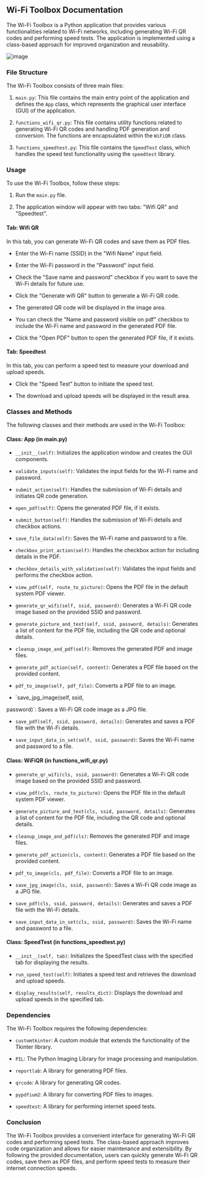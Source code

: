 ## Wi-Fi Toolbox Documentation

The Wi-Fi Toolbox is a Python application that provides various functionalities related to Wi-Fi networks, including generating Wi-Fi QR codes and performing speed tests. The application is implemented using a class-based approach for improved organization and reusability.

![image](https://github.com/AlexTicleanu/Wifi_toolbox_app/assets/48204339/4f9ca53e-02f9-407c-88a9-52ae8e1dcf51)

### File Structure

The Wi-Fi Toolbox consists of three main files:

1. `main.py`: This file contains the main entry point of the application and defines the `App` class, which represents the graphical user interface (GUI) of the application.

2. `functions_wifi_qr.py`: This file contains utility functions related to generating Wi-Fi QR codes and handling PDF generation and conversion. The functions are encapsulated within the `WiFiQR` class.

3. `functions_speedtest.py`: This file contains the `SpeedTest` class, which handles the speed test functionality using the `speedtest` library.

### Usage

To use the Wi-Fi Toolbox, follow these steps:

1. Run the `main.py` file.

2. The application window will appear with two tabs: "Wifi QR" and "Speedtest".

#### Tab: Wifi QR

In this tab, you can generate Wi-Fi QR codes and save them as PDF files.

- Enter the Wi-Fi name (SSID) in the "Wifi Name" input field.

- Enter the Wi-Fi password in the "Password" input field.

- Check the "Save name and password" checkbox if you want to save the Wi-Fi details for future use.

- Click the "Generate wifi QR" button to generate a Wi-Fi QR code.

- The generated QR code will be displayed in the image area.

- You can check the "Name and password visible on pdf" checkbox to include the Wi-Fi name and password in the generated PDF file.

- Click the "Open PDF" button to open the generated PDF file, if it exists.

#### Tab: Speedtest

In this tab, you can perform a speed test to measure your download and upload speeds.

- Click the "Speed Test" button to initiate the speed test.

- The download and upload speeds will be displayed in the result area.

### Classes and Methods

The following classes and their methods are used in the Wi-Fi Toolbox:

#### Class: App (in main.py)

- `__init__(self)`: Initializes the application window and creates the GUI components.

- `validate_inputs(self)`: Validates the input fields for the Wi-Fi name and password.

- `submit_action(self)`: Handles the submission of Wi-Fi details and initiates QR code generation.

- `open_pdf(self)`: Opens the generated PDF file, if it exists.

- `submit_button(self)`: Handles the submission of Wi-Fi details and checkbox actions.

- `save_file_data(self)`: Saves the Wi-Fi name and password to a file.

- `checkbox_print_action(self)`: Handles the checkbox action for including details in the PDF.

- `checkbox_details_with_validation(self)`: Validates the input fields and performs the checkbox action.

- `view_pdf(self, route_to_picture)`: Opens the PDF file in the default system PDF viewer.

- `generate_qr_wifi(self, ssid, password)`: Generates a Wi-Fi QR code image based on the provided SSID and password.

- `generate_picture_and_text(self, ssid, password, details)`: Generates a list of content for the PDF file, including the QR code and optional details.

- `cleanup_image_and_pdf(self)`: Removes the generated PDF and image files.

- `generate_pdf_action(self, content)`: Generates a PDF file based on the provided content.

- `pdf_to_image(self, pdf_file)`: Converts a PDF file to an image.

- `save_jpg_image(self, ssid,

 password)`: Saves a Wi-Fi QR code image as a JPG file.

- `save_pdf(self, ssid, password, details)`: Generates and saves a PDF file with the Wi-Fi details.

- `save_input_data_in_set(self, ssid, password)`: Saves the Wi-Fi name and password to a file.

#### Class: WiFiQR (in functions_wifi_qr.py)

- `generate_qr_wifi(cls, ssid, password)`: Generates a Wi-Fi QR code image based on the provided SSID and password.

- `view_pdf(cls, route_to_picture)`: Opens the PDF file in the default system PDF viewer.

- `generate_picture_and_text(cls, ssid, password, details)`: Generates a list of content for the PDF file, including the QR code and optional details.

- `cleanup_image_and_pdf(cls)`: Removes the generated PDF and image files.

- `generate_pdf_action(cls, content)`: Generates a PDF file based on the provided content.

- `pdf_to_image(cls, pdf_file)`: Converts a PDF file to an image.

- `save_jpg_image(cls, ssid, password)`: Saves a Wi-Fi QR code image as a JPG file.

- `save_pdf(cls, ssid, password, details)`: Generates and saves a PDF file with the Wi-Fi details.

- `save_input_data_in_set(cls, ssid, password)`: Saves the Wi-Fi name and password to a file.

#### Class: SpeedTest (in functions_speedtest.py)

- `__init__(self, tab)`: Initializes the SpeedTest class with the specified tab for displaying the results.

- `run_speed_test(self)`: Initiates a speed test and retrieves the download and upload speeds.

- `display_results(self, results_dict)`: Displays the download and upload speeds in the specified tab.

### Dependencies

The Wi-Fi Toolbox requires the following dependencies:

- `customtkinter`: A custom module that extends the functionality of the Tkinter library.

- `PIL`: The Python Imaging Library for image processing and manipulation.

- `reportlab`: A library for generating PDF files.

- `qrcode`: A library for generating QR codes.

- `pypdfium2`: A library for converting PDF files to images.

- `speedtest`: A library for performing internet speed tests.

### Conclusion

The Wi-Fi Toolbox provides a convenient interface for generating Wi-Fi QR codes and performing speed tests. The class-based approach improves code organization and allows for easier maintenance and extensibility. By following the provided documentation, users can quickly generate Wi-Fi QR codes, save them as PDF files, and perform speed tests to measure their internet connection speeds.
